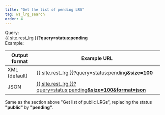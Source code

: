 ```yaml
---
title: "Get the list of pending LRG"
tag: ws_lrg_search
order: 4
---
```


<div class="clearfix margin-top-20">
  <div class="left bold_font margin-right-10" style="width:75px">Query:</div> 
  <div class="left">{{ site.rest_lrg }}<b>?query=status:<span class="lrg_blue">pending</span></b></div>
</div>
<div class="clearfix ws_example_title">
  <div class="left bold_font margin-right-10" style="width:75px">Example:</div> 
  <div class="left">
    <table class="table table-lrg">
      <thead>
        <tr>
          <th>Output format</th>
          <th>Example URL</th>
        </tr>
      </thead>
      <tbody>
        <tr>
          <td>XML <span class="smaller-font">(default)</span></td>
          <td>
            <a href="{{ site.rest_lrg }}?query=status:pending&size=100" target="_blank">{{ site.rest_lrg }}?query=status:pending<b>&size=100</b></a>
          </td>
        </tr>
        <tr>
          <td>JSON</td>
          <td>
            <a href="{{ site.rest_lrg }}?query=status:pending&size=100&format=json" target="_blank">{{ site.rest_lrg }}?query=status:pending<b>&size=100&format=json</b></a>
          </td>
        </tr>
      </tbody>   
    </table>
  </div>
</div>

<p>
  Same as the section above "Get list of public LRGs", replacing the status <b>"public"</b> by <b>"pending"</b>.</span>
</p>